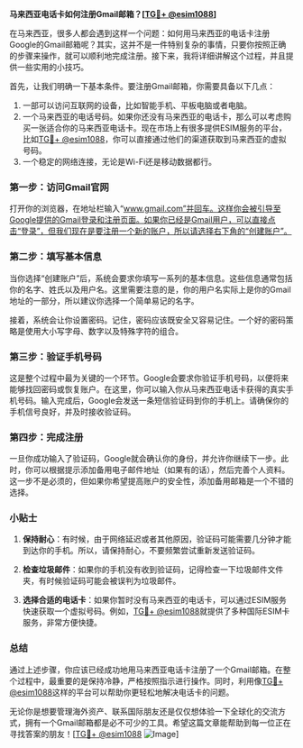 **马来西亚电话卡如何注册Gmail邮箱？[[TG💪+ @esim1088](https://t.me/s/esim1088)]**

在马来西亚，很多人都会遇到这样一个问题：如何用马来西亚的电话卡注册Google的Gmail邮箱呢？其实，这并不是一件特别复杂的事情，只要你按照正确的步骤来操作，就可以顺利地完成注册。接下来，我将详细讲解这个过程，并且提供一些实用的小技巧。

首先，让我们明确一下基本条件。要注册Gmail邮箱，你需要具备以下几点：
1. 一部可以访问互联网的设备，比如智能手机、平板电脑或者电脑。
2. 一个马来西亚的电话号码。如果你还没有马来西亚的电话卡，那么可以考虑购买一张适合你的马来西亚电话卡。现在市场上有很多提供ESIM服务的平台，比如[TG💪+ @esim1088](https://t.me/s/esim1088)，你可以直接通过他们的渠道获取到马来西亚的虚拟号码。
3. 一个稳定的网络连接，无论是Wi-Fi还是移动数据都行。

### 第一步：访问Gmail官网

打开你的浏览器，在地址栏输入“www.gmail.com”并回车。这样你会被引导至Google提供的Gmail登录和注册页面。如果你已经是Gmail用户，可以直接点击“登录”，但我们现在是要注册一个新的账户，所以请选择右下角的“创建账户”。

### 第二步：填写基本信息

当你选择“创建账户”后，系统会要求你填写一系列的基本信息。这些信息通常包括你的名字、姓氏以及用户名。这里需要注意的是，你的用户名实际上是你的Gmail地址的一部分，所以建议你选择一个简单易记的名字。

接着，系统会让你设置密码。记住，密码应该既安全又容易记住。一个好的密码策略是使用大小写字母、数字以及特殊字符的组合。

### 第三步：验证手机号码

这是整个过程中最为关键的一个环节。Google会要求你验证手机号码，以便将来能够找回密码或恢复账户。在这里，你可以输入你从马来西亚电话卡获得的真实手机号码。输入完成后，Google会发送一条短信验证码到你的手机上。请确保你的手机信号良好，并及时接收验证码。

### 第四步：完成注册

一旦你成功输入了验证码，Google就会确认你的身份，并允许你继续下一步。此时，你可以根据提示添加备用电子邮件地址（如果有的话），然后完善个人资料。这一步不是必须的，但如果你希望提高账户的安全性，添加备用邮箱是一个不错的选择。

### 小贴士

1. **保持耐心**：有时候，由于网络延迟或者其他原因，验证码可能需要几分钟才能到达你的手机。所以，请保持耐心，不要频繁尝试重新发送验证码。
   
2. **检查垃圾邮件**：如果你的手机没有收到验证码，记得检查一下垃圾邮件文件夹，有时候验证码可能会被误判为垃圾邮件。

3. **选择合适的电话卡**：如果你暂时没有马来西亚的电话卡，可以通过ESIM服务快速获取一个虚拟号码。例如，[TG💪+ @esim1088](https://t.me/s/esim1088)就提供了多种国际ESIM卡服务，非常方便快捷。

### 总结

通过上述步骤，你应该已经成功地用马来西亚电话卡注册了一个Gmail邮箱。在整个过程中，最重要的是保持冷静，严格按照指示进行操作。同时，利用像[TG💪+ @esim1088](https://t.me/s/esim1088)这样的平台可以帮助你更轻松地解决电话卡的问题。

无论你是想要管理海外资产、联系国际朋友还是仅仅想体验一下全球化的交流方式，拥有一个Gmail邮箱都是必不可少的工具。希望这篇文章能帮助到每一位正在寻找答案的朋友！[[TG💪+ @esim1088](https://t.me/s/esim1088) ![Image](https://i.postimg.cc/4NQfJmqS/Snipaste-2025-05-13-00-14-12.png)]